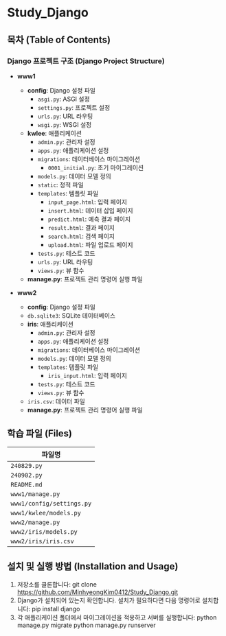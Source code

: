 # Study_Django

## 목차 (Table of Contents)

### Django 프로젝트 구조 (Django Project Structure)

- **www1**
  - **config**: Django 설정 파일
    - `asgi.py`: ASGI 설정
    - `settings.py`: 프로젝트 설정
    - `urls.py`: URL 라우팅
    - `wsgi.py`: WSGI 설정
  - **kwlee**: 애플리케이션
    - `admin.py`: 관리자 설정
    - `apps.py`: 애플리케이션 설정
    - `migrations`: 데이터베이스 마이그레이션
      - `0001_initial.py`: 초기 마이그레이션
    - `models.py`: 데이터 모델 정의
    - `static`: 정적 파일
    - `templates`: 템플릿 파일
      - `input_page.html`: 입력 페이지
      - `insert.html`: 데이터 삽입 페이지
      - `predict.html`: 예측 결과 페이지
      - `result.html`: 결과 페이지
      - `search.html`: 검색 페이지
      - `upload.html`: 파일 업로드 페이지
    - `tests.py`: 테스트 코드
    - `urls.py`: URL 라우팅
    - `views.py`: 뷰 함수
  - **manage.py**: 프로젝트 관리 명령어 실행 파일

- **www2**
  - **config**: Django 설정 파일
  - `db.sqlite3`: SQLite 데이터베이스
  - **iris**: 애플리케이션
    - `admin.py`: 관리자 설정
    - `apps.py`: 애플리케이션 설정
    - `migrations`: 데이터베이스 마이그레이션
    - `models.py`: 데이터 모델 정의
    - `templates`: 템플릿 파일
      - `iris_input.html`: 입력 페이지
    - `tests.py`: 테스트 코드
    - `views.py`: 뷰 함수
  - `iris.csv`: 데이터 파일
  - **manage.py**: 프로젝트 관리 명령어 실행 파일

## 학습 파일 (Files)

| 파일명                     |
|----------------------------|
| `240829.py`                |
| `240902.py`                |
| `README.md`                |
| `www1/manage.py`           |
| `www1/config/settings.py`   |
| `www1/kwlee/models.py`     |
| `www2/manage.py`           |
| `www2/iris/models.py`      |
| `www2/iris/iris.csv`       |

## 설치 및 실행 방법 (Installation and Usage)

1. 저장소를 클론합니다: git clone https://github.com/MinhyeongKim0412/Study_Django.git
2. Django가 설치되어 있는지 확인합니다. 설치가 필요하다면 다음 명령어로 설치합니다: pip install django
3. 각 애플리케이션 폴더에서 마이그레이션을 적용하고 서버를 실행합니다: python manage.py migrate python manage.py runserver

